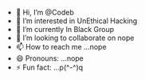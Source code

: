 - 👋 Hi, I’m @Codeb
- 👀 I’m interested in UnEthical Hacking
- 🌱 I’m currently In Black Group
- 💞️ I’m looking to collaborate on nope
- 📫 How to reach me ...nope
- 😄 Pronouns: ...nope
- ⚡ Fun fact: ...p(^-^)q

<!---
Codebhithub/Codebhithub is a ✨ special ✨ repository because its `README.md` (this file) appears on your GitHub profile.
You can click the Preview link to take a look at your changes.
--->

